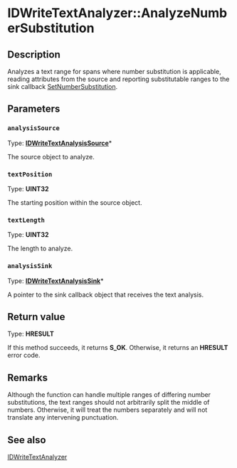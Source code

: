 # IDWriteTextAnalyzer::AnalyzeNumberSubstitution

## Description

 Analyzes a text range for spans where number substitution is applicable,
reading attributes from the source and reporting substitutable ranges
to the sink callback [SetNumberSubstitution](https://learn.microsoft.com/windows/win32/api/dwrite/nf-dwrite-idwritetextanalysissink-setnumbersubstitution).

## Parameters

### `analysisSource`

Type: **[IDWriteTextAnalysisSource](https://learn.microsoft.com/windows/win32/api/dwrite/nn-dwrite-idwritetextanalysissource)***

The source object to analyze.

### `textPosition`

Type: **UINT32**

The starting position within the source object.

### `textLength`

Type: **UINT32**

The length to analyze.

### `analysisSink`

Type: **[IDWriteTextAnalysisSink](https://learn.microsoft.com/windows/win32/api/dwrite/nn-dwrite-idwritetextanalysissink)***

A pointer to the sink callback object that receives the text analysis.

## Return value

Type: **HRESULT**

If this method succeeds, it returns **S_OK**. Otherwise, it returns an **HRESULT** error code.

## Remarks

 Although the function can handle multiple ranges of differing number
substitutions, the text ranges should not arbitrarily split the
middle of numbers. Otherwise, it will treat the numbers separately
and will not translate any intervening punctuation.

## See also

[IDWriteTextAnalyzer](https://learn.microsoft.com/windows/win32/api/dwrite/nn-dwrite-idwritetextanalyzer)